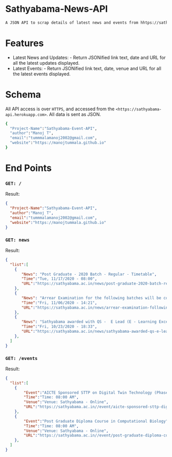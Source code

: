 # Sathyabama-News-API
```bash
A JSON API to scrap details of latest news and events from hhtps://sathyabama.ac.in
```

# Features

- Latest News and Updates:
         - Return JSONified link text, date and URL for all the latest updates displayed.
- Latest Events:
         - Return JSONified link text, date, venue and URL for all the latest events displayed.
  
# Schema

All API access is over ```HTTPS```, and accessed from the ```<https://sathyabama-api.herokuapp.com>```. All data is sent as JSON.
```bash
{
  "Project-Name":"Sathyabama-Event-API",
  "author":"Manoj T",
  "email":"tummmalamanoj2002@gmail.com",
  "website":"https://manojtummala.github.io"
}
```
# End Points

### ```GET: /```
Result:
```json
{
  "Project-Name":"Sathyabama-Event-API",
  "author":"Manoj T",
  "email":"tummmalamanoj2002@gmail.com",
  "website":"https://manojtummala.github.io"
}
```
### ```GET: news```
Result:
```json
{
  "list":[
    {
       "News": "Post Graduate - 2020 Batch - Regular - Timetable",
       "Time":"Tue, 11/17/2020 - 08:00",
       "URL":"https://sathyabama.ac.in/news/post-graduate-2020-batch-regular-timetable"
    },
    {
       "News": "Arrear Examination for the following batches will be conducted through ONLINE Mode from 18.11.2020 to 28.11.2020.",
       "Time":"Fri, 11/06/2020 - 14:21",
       "URL":"https://sathyabama.ac.in/news/arrear-examination-following-batches-will-be-conducted-through-online-mode-18112020-28112020"
    },
    {
       "News": "Sathyabama awarded with QS -  E Lead (E - Learning Excellence for Academic Digitisation)",
       "Time":"Fri, 10/23/2020 - 18:33",
       "URL":"https://sathyabama.ac.in/news/sathyabama-awarded-qs-e-lead-e-learning-excellence-academic-digitisation"
    },
  ]
}
```
### `GET: /events`  
Result:  
```json
{
  "list":[
    {
        "Event":"AICTE Sponsored STTP on Digital Twin Technology (Phase - III)",
        "Time":"Time: 08:00 AM",
        "Venue":"Venue: Sathyabama - Online",
        "URL":"https://sathyabama.ac.in//event/aicte-sponsored-sttp-digital-twin-technology-phase-iii"
    },
    {
        "Event":"Post Graduate Diploma Course in Computational Biology",
        "Time":"Time: 08:00 AM",
        "Venue":"Venue: Sathyabama - Online",
        "URL":"https://sathyabama.ac.in//event/post-graduate-diploma-course-computational-biology"
    },
  ]
}
```

